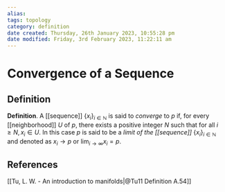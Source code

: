 ```yaml
---
alias: 
tags: topology
category: definition
date created: Thursday, 26th January 2023, 10:55:28 pm
date modified: Friday, 3rd February 2023, 11:22:11 am
---
```

# Convergence of a Sequence

## Definition

**Definition**. A [[sequence]] $\{x_i\}_{i\in\mathbb{N}}$ is said to _converge_ to $p$ if, for every [[neighborhood]] $U$ of $p$, there exists a positive integer $N$ such that for all $i \geq N, x_i\in U$. In this case $p$ is said to be  a _limit of the [[sequence]]_ $\{x_i\}_{i\in\mathbb{N}}$ and denoted as  $x_i \to p$ or $\lim_{i\to\infty} x_i =p$.

## References

[[Tu, L. W. - An introduction to manifolds|@Tu11 Definition A.54]]
